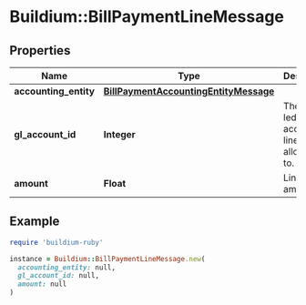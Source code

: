 # Buildium::BillPaymentLineMessage

## Properties

| Name | Type | Description | Notes |
| ---- | ---- | ----------- | ----- |
| **accounting_entity** | [**BillPaymentAccountingEntityMessage**](BillPaymentAccountingEntityMessage.md) |  | [optional] |
| **gl_account_id** | **Integer** | The general ledger account the line item is allocated to. | [optional] |
| **amount** | **Float** | Line item amount. | [optional] |

## Example

```ruby
require 'buildium-ruby'

instance = Buildium::BillPaymentLineMessage.new(
  accounting_entity: null,
  gl_account_id: null,
  amount: null
)
```

